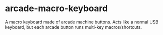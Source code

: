 # arcade-macro-keyboard
A macro keyboard made of arcade machine buttons. Acts like a normal USB keyboard, but each arcade button runs multi-key macros/shortcuts.

